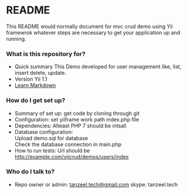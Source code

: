 # README #

This README would normally document for mvc crud demo using Yii framewrok whatever steps are necessary to get your application up and running.

### What is this repository for? ###

* Quick summary
This Demo developed for user management like, list, insert delete, update.
* Version
Yii 1.1
* [Learn Markdown](https://github.com/tanzeeldrupal/tanzeel)

### How do I get set up? ###

* Summary of set up:
get code by cloning through git 
* Configuration:
set yiiframe work path index.php file
* Dependencies:
Alteast PHP 7 should be intsall
* Database configuration:
<br/>Upload demo.sql for database
<br/>Check the database connection in main.php
* How to run tests:
Url should be http://example.com/yiicrud/demos/users/index


### Who do I talk to? ###

* Repo owner or admin: 
tanzeel.tech@gmail.com
skype: tanzeel.tech
